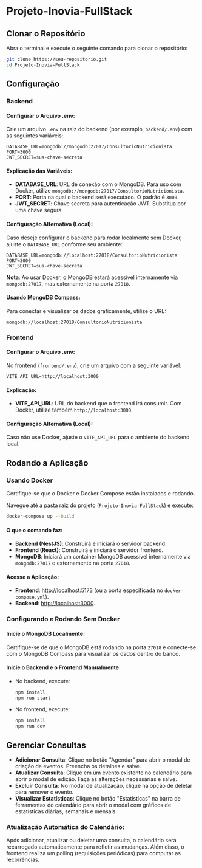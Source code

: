 # Projeto-Inovia-FullStack

## Clonar o Repositório
Abra o terminal e execute o seguinte comando para clonar o repositório:
```bash
git clone https://seu-repositorio.git
cd Projeto-Inovia-FullStack
```

## Configuração

### Backend
#### Configurar o Arquivo .env:
Crie um arquivo `.env` na raiz do backend (por exemplo, `backend/.env`) com as seguintes variáveis:
```env
DATABASE_URL=mongodb://mongodb:27017/ConsultorioNutricionista
PORT=3000
JWT_SECRET=sua-chave-secreta
```

#### Explicação das Variáveis:
- **DATABASE_URL**: URL de conexão com o MongoDB. Para uso com Docker, utilize `mongodb://mongodb:27017/ConsultorioNutricionista`.
- **PORT**: Porta na qual o backend será executado. O padrão é `3000`.
- **JWT_SECRET**: Chave secreta para autenticação JWT. Substitua por uma chave segura.

#### Configuração Alternativa (Local):
Caso deseje configurar o backend para rodar localmente sem Docker, ajuste o `DATABASE_URL` conforme seu ambiente:
```env
DATABASE_URL=mongodb://localhost:27018/ConsultorioNutricionista
PORT=3000
JWT_SECRET=sua-chave-secreta
```
**Nota**: Ao usar Docker, o MongoDB estará acessível internamente via `mongodb:27017`, mas externamente na porta `27018`.

#### Usando MongoDB Compass:
Para conectar e visualizar os dados graficamente, utilize o URL:
```
mongodb://localhost:27018/ConsultorioNutricionista
```

### Frontend
#### Configurar o Arquivo .env:
No frontend (`frontend/.env`), crie um arquivo com a seguinte variável:
```env
VITE_API_URL=http://localhost:3000
```

#### Explicação:
- **VITE_API_URL**: URL do backend que o frontend irá consumir. Com Docker, utilize também `http://localhost:3000`.

#### Configuração Alternativa (Local):
Caso não use Docker, ajuste o `VITE_API_URL` para o ambiente do backend local.

## Rodando a Aplicação

### Usando Docker
Certifique-se que o Docker e Docker Compose estão instalados e rodando.

Navegue até a pasta raiz do projeto (`Projeto-Inovia-FullStack`) e execute:
```bash
docker-compose up --build
```

#### O que o comando faz:
- **Backend (NestJS)**: Construirá e iniciará o servidor backend.
- **Frontend (React)**: Construirá e iniciará o servidor frontend.
- **MongoDB**: Iniciará um container MongoDB acessível internamente via `mongodb:27017` e externamente na porta `27018`.

#### Acesse a Aplicação:
- **Frontend**: [http://localhost:5173](http://localhost:5173) (ou a porta especificada no `docker-compose.yml`).
- **Backend**: [http://localhost:3000](http://localhost:3000).

### Configurando e Rodando Sem Docker
#### Inicie o MongoDB Localmente:
Certifique-se de que o MongoDB está rodando na porta `27018` e conecte-se com o MongoDB Compass para visualizar os dados dentro do banco.

#### Inicie o Backend e o Frontend Manualmente:
- No backend, execute:
  ```bash
  npm install
  npm run start
  ```
- No frontend, execute:
  ```bash
  npm install
  npm run dev
  ```

## Gerenciar Consultas

- **Adicionar Consulta**: Clique no botão "Agendar" para abrir o modal de criação de eventos. Preencha os detalhes e salve.
- **Atualizar Consulta**: Clique em um evento existente no calendário para abrir o modal de edição. Faça as alterações necessárias e salve.
- **Excluir Consulta**: No modal de atualização, clique na opção de deletar para remover o evento.
- **Visualizar Estatísticas**: Clique no botão "Estatísticas" na barra de ferramentas do calendário para abrir o modal com gráficos de estatísticas diárias, semanais e mensais.

### Atualização Automática do Calendário:
Após adicionar, atualizar ou deletar uma consulta, o calendário será recarregado automaticamente para refletir as mudanças. Além disso, o frontend realiza um polling (requisições periódicas) para computar as recorrências.

